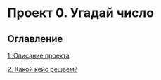 # Проект 0. Угадай число

## Оглавление
[1. Описание проекта](https://github.com/kridiner/sf_data_science/blob/main/README.md#Описание-проекта)

[2. Какой кейс решаем?](https://github.com/kridiner/sf_data_science/blob/main/README.md#Какой-кейс-решаем?)